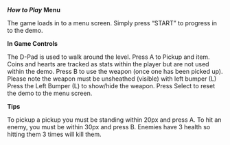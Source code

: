 ***How to Play***
**Menu** 

The game loads in to a menu screen. Simply press “START” to progress in to the demo. 
 
**In Game Controls**

The D-Pad is used to walk around the level. 
Press A to Pickup and item. Coins and hearts are tracked as stats within the player but are not used within the demo. 
Press B to use the weapon (once one has been picked up). Please note the weapon must be unsheathed (visible) with left bumper (L) 
Press the Left Bumper (L) to show/hide the weapon. 
Press Select to reset the demo to the menu screen. 

**Tips** 

To pickup a pickup you must be standing within 20px and press A. 
To hit an enemy, you must be within 30px and press B. Enemies have 3 health so hitting them 3 times will kill them.  
